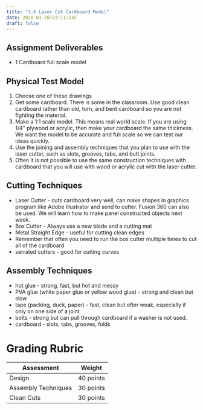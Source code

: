 ```yaml
---
title: "3.6 Laser Cut Cardboard Model"
date: 2020-01-26T23:11:13Z
draft: false
---
```


## Assignment Deliverables

- 1 Cardboard full scale model

## Physical Test Model

1. Choose one of these drawings
2. Get some cardboard. There is some in the classroom. Use good clean cardboard rather than old, torn, and bent cardboard so you are not fighting the material.
3. Make a 1:1 scale model. This means real world scale. If you are using 1/4" plywood or acrylic, then make your cardboard the same thickness. We want the model to be accurate and full scale so we can test our ideas quickly.
4. Use the joining and assembly techniques that you plan to use with the laser cutter, such as slots, grooves, tabs, and butt joints.
5. Often it is not possible to use the same construction techniques with cardboard that you will use with wood or acrylic cut with the laser cutter.

## Cutting Techniques

- Laser Cutter - cuts cardboard very well, can make shapes in graphics program like Adobe Illustrator and send to cutter. Fusion 360 can also be used. We will learn how to make panel constructed objects next week.
- Box Cutter - Always use a new blade and a cutting mat
- Metal Straight Edge - useful for cutting clean edges
- Remember that often you need to run the box cutter multiple times to cut all of the cardboard
- serrated cutters - good for cutting curves

## Assembly Techniques

- hot glue - strong, fast, but hot and messy
- PVA glue (white paper glue or yellow wood glue) - strong and clean but slow
- tape (packing, duck, paper) - fast, clean but ofter weak, especially if only on one side of a joint
- bolts - strong but can pull through cardboard if a washer is not used.
- cardboard - slots, tabs, grooves, folds

# Grading Rubric

<div class="responsive-table-markdown">

| Assessment          | Weight    |
| ------------------- | --------- |
| Design              | 40 points |
| Assembly Techniques | 30 points |
| Clean Cuts          | 30 points |

</div>
